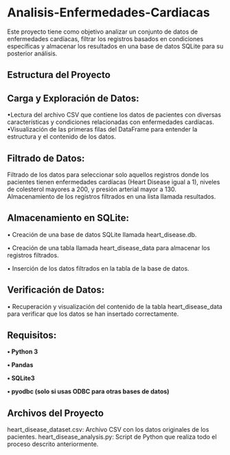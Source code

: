 # Analisis-Enfermedades-Cardiacas
Este proyecto tiene como objetivo analizar un conjunto de datos de enfermedades cardíacas, filtrar los registros basados en condiciones específicas y almacenar los resultados en una base de datos SQLite para su posterior análisis.

## Estructura del Proyecto
## Carga y Exploración de Datos:

•Lectura del archivo CSV que contiene los datos de pacientes con diversas características y condiciones relacionadas con enfermedades cardíacas.
•Visualización de las primeras filas del DataFrame para entender la estructura y el contenido de los datos.

## Filtrado de Datos:

Filtrado de los datos para seleccionar solo aquellos registros donde los pacientes tienen enfermedades cardíacas (Heart Disease igual a 1), niveles de colesterol mayores a 200, y presión arterial mayor a 130.
Almacenamiento de los registros filtrados en una lista llamada resultados.

## Almacenamiento en SQLite:

• Creación de una base de datos SQLite llamada heart_disease.db.

• Creación de una tabla llamada heart_disease_data para almacenar los registros filtrados.

• Inserción de los datos filtrados en la tabla de la base de datos.

## Verificación de Datos:
• Recuperación y visualización del contenido de la tabla heart_disease_data para verificar que los datos se han insertado correctamente.

## Requisitos:

**• Python 3**

**• Pandas**

**• SQLite3**

**• pyodbc (solo si usas ODBC para otras bases de datos)**

## Archivos del Proyecto
heart_disease_dataset.csv: Archivo CSV con los datos originales de los pacientes.
heart_disease_analysis.py: Script de Python que realiza todo el proceso descrito anteriormente.

